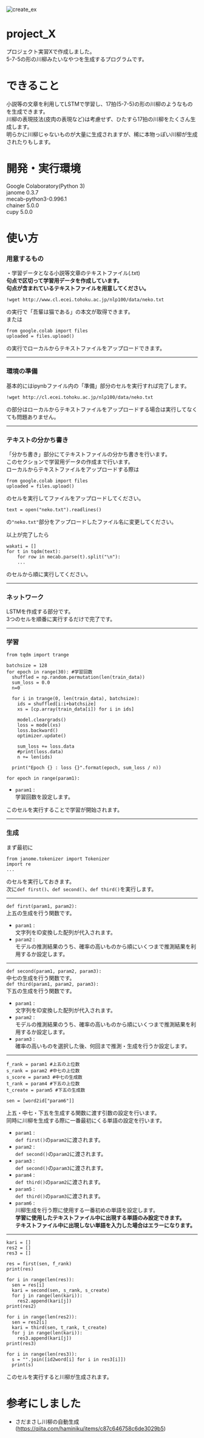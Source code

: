 ![create_ex](https://user-images.githubusercontent.com/46518704/50991432-f77ccc80-1557-11e9-95b0-2ae3ddb14778.jpg)

# project_X
プロジェクト実習Xで作成しました。  
5-7-5の形の川柳みたいなやつを生成するプログラムです。

# できること
小説等の文章を利用してLSTMで学習し、17拍(5-7-5)の形の川柳のようなものを生成できます。  
川柳の表現技法(皮肉の表現など)は考慮せず、ひたすら17拍の川柳をたくさん生成します。  
明らかに川柳じゃないものが大量に生成されますが、稀に本物っぽい川柳が生成されたりもします。  

# 開発・実行環境
Google Colaboratory(Python 3)  
janome 0.3.7  
mecab-python3-0.996.1  
chainer 5.0.0  
cupy 5.0.0  

# 使い方
### 用意するもの
・学習データとなる小説等文章のテキストファイル(.txt)  
**句点で区切って学習用データを作成しています。  
句点が含まれているテキストファイルを用意してください。**  
```
!wget http://www.cl.ecei.tohoku.ac.jp/nlp100/data/neko.txt
```  
の実行で「吾輩は猫である」の本文が取得できます。  
または  
```
from google.colab import files
uploaded = files.upload()
```  
の実行でローカルからテキストファイルをアップロードできます。  
***
### 環境の準備
基本的にはipynbファイル内の「準備」部分のセルを実行すれば完了します。  
```
!wget http://cl.ecei.tohoku.ac.jp/nlp100/data/neko.txt
```  
の部分はローカルからテキストファイルをアップロードする場合は実行してなくても問題ありません。  
***
### テキストの分かち書き
「分かち書き」部分にてテキストファイルの分かち書きを行います。  
このセクションで学習用データの作成まで行います。  
ローカルからテキストファイルをアップロードする際は
```
from google.colab import files
uploaded = files.upload()
```  
のセルを実行してファイルをアップロードしてください。

```
text = open("neko.txt").readlines()
```  
の```"neko.txt"```部分をアップロードしたファイル名に変更してください。

以上が完了したら  
```
wakati = []
for t in tqdm(text):
    for row in mecab.parse(t).split("\n"):
    ...
```  
のセルから順に実行してください。
***
### ネットワーク
LSTMを作成する部分です。  
3つのセルを順番に実行するだけで完了です。
***
### 学習
```
from tqdm import trange

batchsize = 128
for epoch in range(30): #学習回数
  shuffled = np.random.permutation(len(train_data))
  sum_loss = 0.0
  n=0
  
  for i in trange(0, len(train_data), batchsize):
    ids = shuffled[i:i+batchsize]
    xs = [cp.array(train_data[i]) for i in ids]
    
    model.cleargrads()
    loss = model(xs)
    loss.backward()
    optimizer.update()
    
    sum_loss += loss.data
    #print(loss.data)
    n += len(ids)
    
  print("Epoch {} : loss {}".format(epoch, sum_loss / n))
```  
`for epoch in range(param1):`

+ `param1` :  
学習回数を設定します。  

このセルを実行することで学習が開始されます。
***
### 生成
まず最初に  
```
from janome.tokenizer import Tokenizer
import re
...
```  
のセルを実行しておきます。  
次に`def first()`、`def second()`、`def third()`を実行します。
***

```def first(param1, param2):```  
上五の生成を行う関数です。  

+ `param1` :  
文字列をID変換した配列が代入されます。  
+ `param2` :  
モデルの推測結果のうち、確率の高いものから順にいくつまで推測結果を利用するか設定します。  
***

```def second(param1, param2, param3):```  
中七の生成を行う関数です。  
```def third(param1, param2, param3):```  
下五の生成を行う関数です。  

+ `param1` :  
文字列をID変換した配列が代入されます。  
+ `param2` :  
モデルの推測結果のうち、確率の高いものから順にいくつまで推測結果を利用するか設定します。  
+ `param3` :  
確率の高いものを選択した後、何回まで推測・生成を行うか設定します。  
***

```
f_rank = param1 #上五の上位数
s_rank = param2 #中七の上位数
s_score = param3 #中七の生成数
t_rank = param4 #下五の上位数
t_create = param5 #下五の生成数

sen = [word2id["param6"]]
```  
上五・中七・下五を生成する関数に渡す引数の設定を行います。  
同時に川柳を生成する際に一番最初にくる単語の設定を行います。  

+ `param1` :  
`def first()`の`param2`に渡されます。  
+ `param2` :  
`def second()`の`param2`に渡されます。  
+ `param3` :  
`def second()`の`param3`に渡されます。  
+ `param4` :  
`def third()`の`param2`に渡されます。  
+ `param5` :  
`def third()`の`param3`に渡されます。  
+ `param6` :  
川柳生成を行う際に使用する一番初めの単語を設定します。  
**学習に使用したテキストファイル中に出現する単語のみ設定できます。  
テキストファイル中に出現しない単語を入力した場合はエラーになります。**
***

```
kari = []
res2 = []
res3 = []

res = first(sen, f_rank)
print(res)

for i in range(len(res)):
  sen = res[i]
  kari = second(sen, s_rank, s_create)
  for j in range(len(kari)):
    res2.append(kari[j])
print(res2)

for i in range(len(res2)):
  sen = res2[i]
  kari = third(sen, t_rank, t_create)
  for j in range(len(kari)):
    res3.append(kari[j])
print(res3)

for i in range(len(res3)):
  s = "".join([id2word[i] for i in res3[i]])
  print(s)
```  
このセルを実行すると川柳が生成されます。

# 参考にしました
 - さだまさし川柳の自動生成(https://qiita.com/haminiku/items/c87c646758c6de3029b5)
